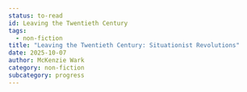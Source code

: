 ```yaml
---
status: to-read
id: Leaving the Twentieth Century
tags:
  - non-fiction
title: "Leaving the Twentieth Century: Situationist Revolutions"
date: 2025-10-07
author: McKenzie Wark
category: non-fiction
subcategory: progress
---
```

